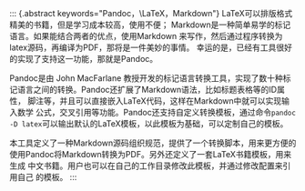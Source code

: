 ::: {.abstract keywords="Pandoc，\LaTeX，Markdown"}
LaTeX可以排版格式精美的书籍，但是学习成本较高，使用不便；
Markdown是一种简单易学的标记语言。如果能结合两者的优点，使用Markdown
来写作，然后通过程序转换为latex源码，再编译为PDF，那将是一件美妙的事情。
幸运的是，已经有工具很好的实现了支持这一功能，那就是Pandoc。


Pandoc是由 John MacFarlane 教授开发的标记语言转换工具，实现了数十种标
记语言之间的转换。Pandoc还扩展了Markdown语法，比如标题表格等的ID属性，
 脚注等，并且可以直接嵌入LaTeX代码，这样在Markdown中就可以实现输入数学
公式，交叉引用等功能。Pandoc还支持自定义转换模板，通过命令`pandoc -D
latex`可以输出默认的LaTeX模板，以此模板为基础，可以定制自己的模板。


本工具定义了一种Markdown源码组织规范，提供了一个转换脚本，用来更方便的
使用Pandoc将Markdown转换为PDF。另外还定义了一套LaTeX书籍模板，用来生成
中文书籍。用户也可以在自己的工作目录修改此模板，并通过修改配置来引用自己
的模板。
:::